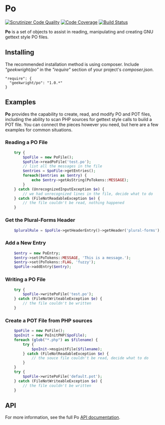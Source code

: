 # Po
[![Scrutinizer Code Quality](https://scrutinizer-ci.com/g/geekwright/Po/badges/quality-score.png?b=master)](https://scrutinizer-ci.com/g/geekwright/Po/?branch=master) [![Code Coverage](https://scrutinizer-ci.com/g/geekwright/Po/badges/coverage.png?b=master)](https://scrutinizer-ci.com/g/geekwright/Po/?branch=master) [![Build Status](https://scrutinizer-ci.com/g/geekwright/Po/badges/build.png?b=master)](https://scrutinizer-ci.com/g/geekwright/Po/build-status/master)

__Po__ is a set of objects to assist in reading, manipulating and creating GNU gettext style PO files.

## Installing
The recommended installation method is using composer. Include _"geekwright/po"_ in the _"require"_ section of your project's _composer.json_.
```
"require": {
  "geekwright/po": "1.0.*"
}
```

## Examples
__Po__ provides the capability to create, read, and modify PO and POT files, including the ability to scan PHP sources for gettext style calls to build a POT file. You can connect the pieces however you need, but here are a few examples for common situations.

### Reading a PO File
```PHP
    try {
        $poFile = new PoFile();
        $poFile->readPoFile('test.po');
        // list all the messages in the file
        $entries = $poFile->getEntries();
        foreach($entries as $entry) {
            echo $entry->getAsString(PoTokens::MESSAGE);
        }
    } catch (UnrecognizedInputException $e) {
        // we had unrecognized lines in the file, decide what to do
    } catch (FileNotReadableException $e) {
        // the file couldn't be read, nothing happened
    }

```

### Get the Plural-Forms Header
```PHP
    $pluralRule = $poFile->getHeaderEntry()->getHeader('plural-forms');
```

### Add a New Entry
```PHP
    $entry = new PoEntry;
    $entry->set(PoTokens::MESSAGE, 'This is a message.');
    $entry->set(PoTokens::FLAG, 'fuzzy');
    $poFile->addEntry($entry);
```

### Writing a PO File
```PHP
    try {
        $poFile->writePoFile('test.po');
    } catch (FileNotWriteableException $e) {
        // the file couldn't be written
    }
```

### Create a POT File from PHP sources
```PHP
    $poFile = new PoFile();
    $poInit = new PoInitPHP($poFile);
    foreach (glob("*.php") as $filename) {
        try {
            $poInit->msginitFile($filename);
        } catch (FileNotReadableException $e) {
            // the souce file couldn't be read, decide what to do
        }
    }
    try {
        $poFile->writePoFile('default.pot');
    } catch (FileNotWriteableException $e) {
        // the file couldn't be written
    }
```

## API
For more information, see the full Po [API documentation](http://geekwright.github.io/Po/api/).
